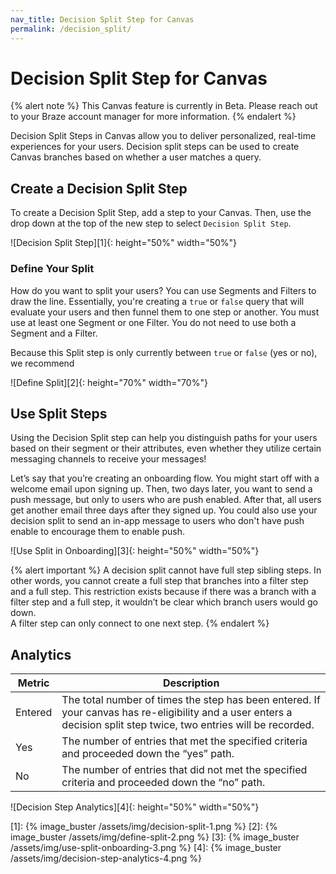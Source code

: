 ```yaml
---
nav_title: Decision Split Step for Canvas
permalink: /decision_split/
---
```


# Decision Split Step for Canvas

{% alert note %}
This Canvas feature is currently in Beta. Please reach out to your Braze account manager for more information.
{% endalert %}

Decision Split Steps in Canvas allow you to deliver personalized, real-time experiences for your users. Decision split steps can be used to create Canvas branches based on whether a user matches a query.

## Create a Decision Split Step
To create a Decision Split Step, add a step to your Canvas. Then, use the drop down at the top of the new step to select `Decision Split Step`.

![Decision Split Step][1]{: height="50%" width="50%"}

### Define Your Split
How do you want to split your users? You can use Segments and Filters to draw the line. Essentially, you're creating a `true` or `false` query that will evaluate your users and then funnel them to one step or another. You must use at least one Segment or one Filter. You do not need to use both a Segment and a Filter.

Because this Split step is only currently between `true` or `false` (yes or no), we recommend

![Define Split][2]{: height="70%" width="70%"}

## Use Split Steps
Using the Decision Split step can help you distinguish paths for your users based on their segment or their attributes, even whether they utilize certain messaging channels to receive your messages!

Let’s say that you’re creating an onboarding flow. You might start off with a welcome email upon signing up. Then, two days later, you want to send a push message, but only to users who are push enabled. After that, all users get another email three days after they signed up. You could also use your decision split to send an in-app message to users who don't have push enable to encourage them to enable push.

![Use Split in Onboarding][3]{: height="50%" width="50%"}

{% alert important %}
A decision split cannot have full step sibling steps. In other words, you cannot create a full step that branches into a filter step and a full step. This restriction exists because if there was a branch with a filter step and a full step, it wouldn’t be clear which branch users would go down.
<br>
A filter step can only connect to one next step.
{% endalert %}

## Analytics

| Metric | Description |
|---|---|
|Entered | The total number of times the step has been entered. If your canvas has re-eligibility and a user enters a decision split step twice, two entries will be recorded. |
|Yes | The number of entries that met the specified criteria and proceeded down the “yes” path. |
|No | The number of entries that did not met the specified criteria and proceeded down the “no” path. |

![Decision Step Analytics][4]{: height="50%" width="50%"}

[1]: {% image_buster /assets/img/decision-split-1.png %}
[2]: {% image_buster /assets/img/define-split-2.png %}
[3]: {% image_buster /assets/img/use-split-onboarding-3.png %}
[4]: {% image_buster /assets/img/decision-step-analytics-4.png %}
